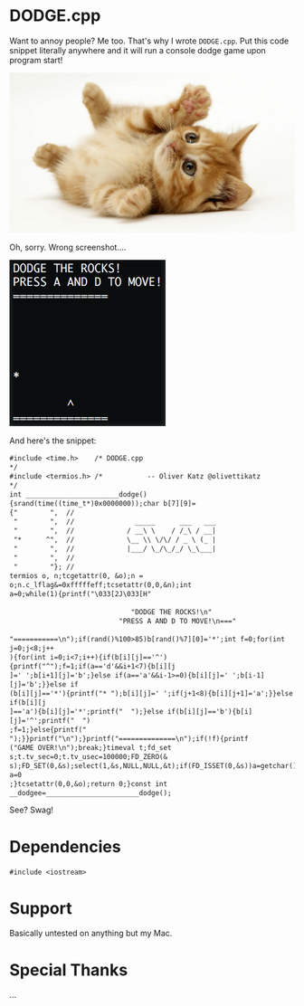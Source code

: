 # DODGE.cpp

Want to annoy people? Me too. That's why I wrote `DODGE.cpp`. Put this code snippet literally anywhere and it will run a console dodge game upon program start!

![alt tag](https://raw.githubusercontent.com/codesn1/dodge-cpp/master/kitten.jpg)

Oh, sorry. Wrong screenshot....

![alt tag](https://raw.githubusercontent.com/codesn1/dodge-cpp/master/screenshot.png)

And here's the snippet:

	#include <time.h>    /* DODGE.cpp                                             */
	#include <termios.h> /*           -- Oliver Katz @olivettikatz                */
	int _______________________dodge(){srand(time((time_t*)0x0000000));char b[7][9]=
	{"        ",  //
	 "        ",  //               _____      ___   ___ 
	 "        ",  //             / __\ \    / /_\ / __|
	 "*      ^",  //             \__ \\ \/\/ / _ \ (_ |
	 "        ",  //             |___/ \_/\_/_/ \_\___|
	 "        ",  //
	 "        "}; //
	termios o, n;tcgetattr(0, &o);n = o;n.c_lflag&=0xfffffeff;tcsetattr(0,0,&n);int
	a=0;while(1){printf("\033[2J\033[H"

	                              "DODGE THE ROCKS!\n"
	                           "PRESS A AND D TO MOVE!\n==="

	"===========\n");if(rand()%100>85)b[rand()%7][0]='*';int f=0;for(int j=0;j<8;j++
	){for(int i=0;i<7;i++){if(b[i][j]=='^'){printf("^");f=1;if(a=='d'&&i+1<7){b[i][j
	]=' ';b[i+1][j]='b';}else if(a=='a'&&i-1>=0){b[i][j]=' ';b[i-1][j]='b';}}else if
	(b[i][j]=='*'){printf("* ");b[i][j]=' ';if(j+1<8){b[i][j+1]='a';}}else if(b[i][j
	]=='a'){b[i][j]='*';printf("  ");}else if(b[i][j]=='b'){b[i][j]='^';printf("  ")
	;f=1;}else{printf("  ");}}printf("\n");}printf("==============\n");if(!f){printf
	("GAME OVER!\n");break;}timeval t;fd_set s;t.tv_sec=0;t.tv_usec=100000;FD_ZERO(&
	s);FD_SET(0,&s);select(1,&s,NULL,NULL,&t);if(FD_ISSET(0,&s))a=getchar();else a=0
	;}tcsetattr(0,0,&o);return 0;}const int __dodgee=_______________________dodge();

See? Swag!

# Dependencies

`#include <iostream>`

# Support

Basically untested on anything but my Mac.

# Special Thanks

...